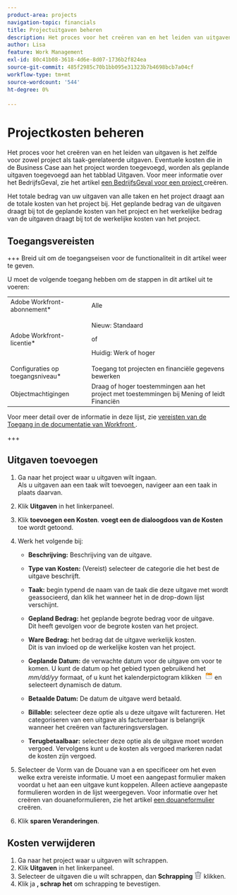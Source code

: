 ```yaml
---
product-area: projects
navigation-topic: financials
title: Projectuitgaven beheren
description: Het proces voor het creëren van en het leiden van uitgaven is het zelfde voor zowel project als taak-gerelateerde uitgaven. Eventuele kosten die in de Business Case aan het project worden toegevoegd, worden als geplande uitgaven toegevoegd aan het tabblad Uitgaven. Raadpleeg het artikel Een bedrijfscase maken voor een project voor meer informatie over de Business Case.
author: Lisa
feature: Work Management
exl-id: 80c41b08-3618-4d6e-8d07-1736b2f824ea
source-git-commit: 485f2985c70b1bb095e31323b7b4698bcb7a04cf
workflow-type: tm+mt
source-wordcount: '544'
ht-degree: 0%

---
```


# Projectkosten beheren

Het proces voor het creëren van en het leiden van uitgaven is het zelfde voor zowel project als taak-gerelateerde uitgaven. Eventuele kosten die in de Business Case aan het project worden toegevoegd, worden als geplande uitgaven toegevoegd aan het tabblad Uitgaven. Voor meer informatie over het BedrijfsGeval, zie het artikel [ een BedrijfsGeval voor een project ](../../../manage-work/projects/define-a-business-case/create-business-case.md) creëren.

Het totale bedrag van uw uitgaven van alle taken en het project draagt aan de totale kosten van het project bij. Het geplande bedrag van de uitgaven draagt bij tot de geplande kosten van het project en het werkelijke bedrag van de uitgaven draagt bij tot de werkelijke kosten van het project.

## Toegangsvereisten

+++ Breid uit om de toegangseisen voor de functionaliteit in dit artikel weer te geven.

U moet de volgende toegang hebben om de stappen in dit artikel uit te voeren:

<table style="table-layout:auto"> 
 <col> 
 <col> 
 <tbody> 
  <tr> 
   <td role="rowheader">Adobe Workfront-abonnement*</td> 
   <td>Alle</td> 
  </tr> 
  <tr> 
   <td role="rowheader">Adobe Workfront-licentie*</td> 
   <td>
   <p>Nieuw: Standaard</p>
   <p>of</p>
   <p>Huidig: Werk of hoger</p></td> 
  </tr> 
  <tr> 
   <td role="rowheader">Configuraties op toegangsniveau*</td> 
   <td>Toegang tot projecten en financiële gegevens bewerken</td> 
  </tr> 
  <tr> 
   <td role="rowheader">Objectmachtigingen</td> 
   <td>Draag of hoger toestemmingen aan het project met toestemmingen bij Mening of leidt Financiën</td> 
  </tr> 
 </tbody> 
</table>

Voor meer detail over de informatie in deze lijst, zie [ vereisten van de Toegang in de documentatie van Workfront ](/help/quicksilver/administration-and-setup/add-users/access-levels-and-object-permissions/access-level-requirements-in-documentation.md).

+++

## Uitgaven toevoegen

1. Ga naar het project waar u uitgaven wilt ingaan.\
   Als u uitgaven aan een taak wilt toevoegen, navigeer aan een taak in plaats daarvan.
1. Klik **Uitgaven** in het linkerpaneel.
1. Klik **toevoegen een Kosten**.
**voegt een de dialoogdoos van de Kosten** toe wordt getoond.
1. Werk het volgende bij:

   * **Beschrijving:** Beschrijving van de uitgave.
   * **Type van Kosten:** (Vereist) selecteer de categorie die het best de uitgave beschrijft.
   * **Taak:** begin typend de naam van de taak die deze uitgave met wordt geassocieerd, dan klik het wanneer het in de drop-down lijst verschijnt.
   * **Gepland Bedrag:** het geplande begrote bedrag voor de uitgave.\
     Dit heeft gevolgen voor de begrote kosten van het project.

   * **Ware Bedrag:** het bedrag dat de uitgave werkelijk kosten.\
     Dit is van invloed op de werkelijke kosten van het project.

   * **Geplande Datum:** de verwachte datum voor de uitgave om voor te komen. U kunt de datum op het gebied typen gebruikend het *mm/dd/yy* formaat, of u kunt het kalenderpictogram klikken  ![ het pictogram van de Kalender ](assets/calendar-icon.png) en selecteert dynamisch de datum.

   * **Betaalde Datum:** De datum de uitgave werd betaald.
   * **Billable:** selecteer deze optie als u deze uitgave wilt factureren. Het categoriseren van een uitgave als factureerbaar is belangrijk wanneer het creëren van factureringsverslagen.
   * **Terugbetaalbaar:** selecteer deze optie als de uitgave moet worden vergoed. Vervolgens kunt u de kosten als vergoed markeren nadat de kosten zijn vergoed.

1. Selecteer de Vorm van de Douane van a **&#x200B;**&#x200B;en specificeer om het even welke extra vereiste informatie. U moet een aangepast formulier maken voordat u het aan een uitgave kunt koppelen. Alleen actieve aangepaste formulieren worden in de lijst weergegeven. Voor informatie over het creëren van douaneformulieren, zie het artikel [ een douaneformulier ](/help/quicksilver/administration-and-setup/customize-workfront/create-manage-custom-forms/form-designer/design-a-form/design-a-form.md) creëren.

1. Klik **sparen Veranderingen**.

## Kosten verwijderen

1. Ga naar het project waar u uitgaven wilt schrappen.
1. Klik **Uitgaven** in het linkerpaneel.
1. Selecteer de uitgaven die u wilt schrappen, dan **Schrapping** ![ ](assets/delete.png) klikken.
1. Klik ja **, schrap het** om schrapping te bevestigen.
